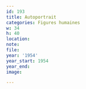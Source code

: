 ```yaml
---
id: 193
title: Autoportrait
categories: Figures humaines
w: 34
h: 40
location:
note:
file:
year: '1954'
year_start: 1954
year_end:
image:

---
```

